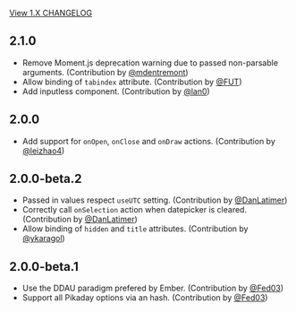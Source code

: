 [View 1.X CHANGELOG](https://github.com/edgycircle/ember-pikaday/blob/stable-1/CHANGELOG.md)

## 2.1.0
- Remove Moment.js deprecation warning due to passed non-parsable arguments. (Contribution by [@mdentremont](https://github.com/mdentremont))
- Allow binding of `tabindex` attribute. (Contribution by [@FUT](https://github.com/FUT))
- Add inputless component. (Contribution by [@lan0](https://github.com/lan0))

## 2.0.0
- Add support for `onOpen`, `onClose` and `onDraw` actions. (Contribution by [@leizhao4](https://github.com/leizhao4))

## 2.0.0-beta.2
- Passed in values respect `useUTC` setting. (Contribution by [@DanLatimer](https://github.com/DanLatimer))
- Correctly call `onSelection` action when datepicker is cleared. (Contribution by [@DanLatimer](https://github.com/DanLatimer))
- Allow binding of `hidden` and `title` attributes. (Contribution by [@ykaragol](https://github.com/ykaragol))

## 2.0.0-beta.1
- Use the DDAU paradigm prefered by Ember. (Contribution by [@Fed03](https://github.com/Fed03))
- Support all Pikaday options via an hash. (Contribution by [@Fed03](https://github.com/Fed03))

